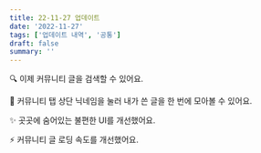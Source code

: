 ```yaml
---
title: 22-11-27 업데이트
date: '2022-11-27'
tags: ['업데이트 내역', '공통']
draft: false
summary: ''
---
```


🔍 이제 커뮤니티 글을 검색할 수 있어요.

👀 커뮤니티 탭 상단 닉네임을 눌러 내가 쓴 글을 한 번에 모아볼 수 있어요.

✨️ 곳곳에 숨어있는 불편한 UI를 개선했어요.

⚡️ 커뮤니티 글 로딩 속도를 개선했어요.